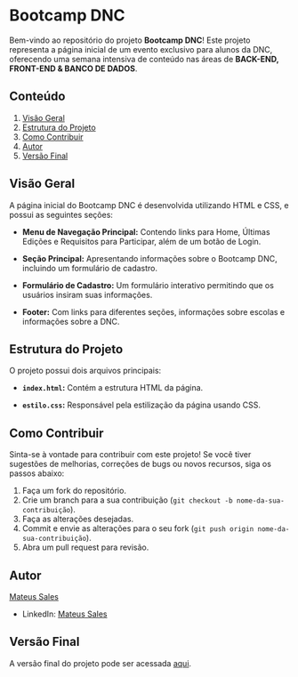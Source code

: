 # Bootcamp DNC

Bem-vindo ao repositório do projeto **Bootcamp DNC**! Este projeto representa a página inicial de um evento exclusivo para alunos da DNC, oferecendo uma semana intensiva de conteúdo nas áreas de **BACK-END, FRONT-END & BANCO DE DADOS**.

## Conteúdo

1. [Visão Geral](#visão-geral)
2. [Estrutura do Projeto](#estrutura-do-projeto)
3. [Como Contribuir](#como-contribuir)
4. [Autor](#autor)
5. [Versão Final](#versão-final)

## Visão Geral

A página inicial do Bootcamp DNC é desenvolvida utilizando HTML e CSS, e possui as seguintes seções:

- **Menu de Navegação Principal:** Contendo links para Home, Últimas Edições e Requisitos para Participar, além de um botão de Login.

- **Seção Principal:** Apresentando informações sobre o Bootcamp DNC, incluindo um formulário de cadastro.

- **Formulário de Cadastro:** Um formulário interativo permitindo que os usuários insiram suas informações.

- **Footer:** Com links para diferentes seções, informações sobre escolas e informações sobre a DNC.

## Estrutura do Projeto

O projeto possui dois arquivos principais:

- **`index.html`:** Contém a estrutura HTML da página.

- **`estilo.css`:** Responsável pela estilização da página usando CSS.

## Como Contribuir

Sinta-se à vontade para contribuir com este projeto! Se você tiver sugestões de melhorias, correções de bugs ou novos recursos, siga os passos abaixo:

1. Faça um fork do repositório.
2. Crie um branch para a sua contribuição (`git checkout -b nome-da-sua-contribuição`).
3. Faça as alterações desejadas.
4. Commit e envie as alterações para o seu fork (`git push origin nome-da-sua-contribuição`).
5. Abra um pull request para revisão.

## Autor

[Mateus Sales](https://github.com/Mateusalles)
- LinkedIn: [Mateus Sales](www.linkedin.com/in/mateussales)

## Versão Final

A versão final do projeto pode ser acessada [aqui](link-da-versao-final).
